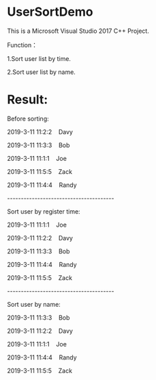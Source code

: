 # UserSortDemo
This is a Microsoft Visual Studio 2017 C++ Project.

Function：

1.Sort user list by time.

2.Sort user list by name.
  
# Result:  
Before sorting: 

2019-3-11 11:2:2    Davy 

2019-3-11 11:3:3    Bob 

2019-3-11 11:1:1    Joe 

2019-3-11 11:5:5    Zack 

2019-3-11 11:4:4    Randy 

--------------------------------------- 

Sort user by register time: 

2019-3-11 11:1:1    Joe 

2019-3-11 11:2:2    Davy 

2019-3-11 11:3:3    Bob 

2019-3-11 11:4:4    Randy 

2019-3-11 11:5:5    Zack 

--------------------------------------- 

Sort user by name: 

2019-3-11 11:3:3    Bob 

2019-3-11 11:2:2    Davy 

2019-3-11 11:1:1    Joe 

2019-3-11 11:4:4    Randy 

2019-3-11 11:5:5    Zack 
